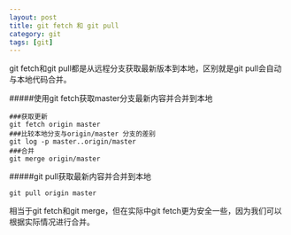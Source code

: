 ```yaml
---
layout: post
title: git fetch 和 git pull
category: git
tags: [git]
---
```


git fetch和git pull都是从远程分支获取最新版本到本地，区别就是git pull会自动与本地代码合并。

#####使用git fetch获取master分支最新内容并合并到本地
	
	###获取更新
	git fetch origin master
	###比较本地分支与origin/master 分支的差别
	git log -p master..origin/master 
	###合并
	git merge origin/master

#####git pull获取最新内容并合并到本地
	
	git pull origin master

相当于git fetch和git merge，但在实际中git fetch更为安全一些，因为我们可以根据实际情况进行合并。